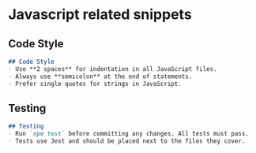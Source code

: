 # Javascript related snippets

## Code Style
```markdown
## Code Style
- Use **2 spaces** for indentation in all JavaScript files.
- Always use **semicolon** at the end of statements.
- Prefer single quotes for strings in JavaScript.
```

## Testing
```markdown
## Testing
- Run `npm test` before committing any changes. All tests must pass.
- Tests use Jest and should be placed next to the files they cover.
```
